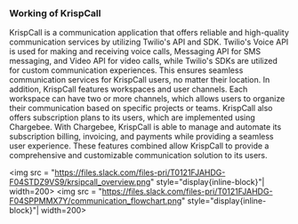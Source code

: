 ### Working of KrispCall


KrispCall is a communication application that offers reliable and high-quality communication
services by utilizing Twilio's API and SDK. Twilio's Voice API is used for making and 
receiving voice calls, Messaging API for SMS messaging, and Video API for video calls, 
while Twilio's SDKs are utilized for custom communication experiences. This ensures 
seamless communication services for KrispCall users, no matter their location.
In addition, KrispCall features workspaces and user channels. Each workspace can have 
two or more channels, which allows users to organize their communication based on 
specific projects or teams. KrispCall also offers subscription plans to its users, which are 
implemented using Chargebee. With Chargebee, KrispCall is able to manage and automate
its subscription billing, invoicing, and payments while providing a seamless user experience.
These features combined allow KrispCall to provide a comprehensive and customizable 
communication solution to its users.

<img src = "https://files.slack.com/files-pri/T0121FJAHDG-F04STDZ9VS9/krsipcall_overview.png" style="display{inline-block}"| width=200>
<img src = "https://files.slack.com/files-pri/T0121FJAHDG-F04SPPMMX7Y/communication_flowchart.png" style="display{inline-block}"| width=200>




